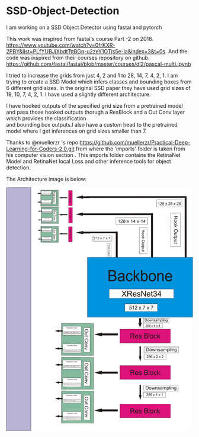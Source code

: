# SSD-Object-Detection

I am working on a SSD Object Detector using fastai and pytorch 

This work was inspired from fastai's course Part -2 on 2018. https://www.youtube.com/watch?v=0frKXR-2PBY&list=PLfYUBJiXbdtTttBGq-u2zeY1OTjs5e-Ia&index=3&t=0s.
And the code was inspired from their courses repository on github. https://github.com/fastai/fastai/blob/master/courses/dl2/pascal-multi.ipynb 

I tried to increase the grids from just 4, 2 and 1 to 28, 14, 7, 4, 2, 1. I am trying to create a SSD Model which infers classes and bounding boxes from 6 different grid sizes.
In the original SSD paper they have used grid sizes of 19, 10, 7, 4, 2, 1. I have used a slightly different architecture. 

I have hooked outputs of the specified grid size from a pretrained model and pass those hooked outputs thorugh a ResBlock and a Out Conv layer which provides the classification  
and bounding box outputs.I also have a custom head to the pretrained model where I get inferences on grid sizes smaller than 7. 

Thanks to @muellerzr 's repo https://github.com/muellerzr/Practical-Deep-Learning-for-Coders-2.0.git from where the 'imports' folder is taken from his computer vision section . This imports folder contains the RetinaNet Model and RetinaNet local Loss and other inference tools for object detection.

The Architecture image is below:

![Architecture image](https://github.com/Samjoel3101/SSD-Object-Detection/blob/master/SSD%20Architecture%20Diagram.jpg)
